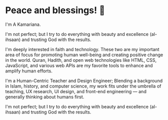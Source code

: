 # Peace and blessings! 👋

I'm A Kamariana.

I'm not perfect; but I try to do everything with beauty and excellence (al-ihsaan) and trusting God with the results.

I'm deeply interested in faith and technology. These two are my important area of focus for promoting human well-being and  creating positive change in the world. Quran, Hadith, and open web  technologies like HTML, CSS, JavaScript, and various web APIs are my  favorite tools to enhance and amplify human efforts.

I'm a Human-Centric Teacher and Design Engineer; Blending a background in Islam, history, and computer  science, my work fits under the umbrella of teaching, UX research, UI  design, and front-end engineering — and generally thinking about humans  first.

I'm not perfect; but I try to do everything with beauty and excellence (al-ihsaan) and trusting God with the results.
